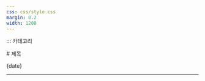 ```yaml
---
css: css/style.css
margin: 0.2
width: 1200
---
```

:::    카테고리

<grid drag="100 50" drop="0 20">
# 제목
</grid>
<grid drag="100 5" drop="0 70" >

{date}
<!-- element style="align-self:center"-->
</grid>

---
